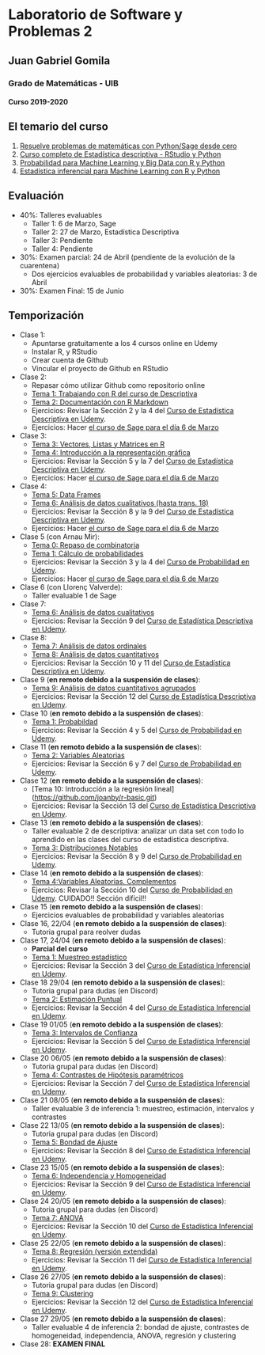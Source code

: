 # Laboratorio de Software y Problemas 2
## Juan Gabriel Gomila
### Grado de Matemáticas - UIB
#### Curso 2019-2020

## El temario del curso

1. [Resuelve problemas de matemáticas con Python/Sage desde cero](https://www.udemy.com/course/sagemath/)
1. [Curso completo de Estadística descriptiva - RStudio y Python](https://www.udemy.com/course/estadistica-descriptiva/)
1. [Probabilidad para Machine Learning y Big Data con R y Python](https://www.udemy.com/course/probabilidad-y-variables-aleatorias-para-ml-con-r-y-python/)
1. [Estadística inferencial para Machine Learning con R y Python](https://www.udemy.com/course/estadisticainferencial/)

## Evaluación

* 40%: Talleres evaluables
  * Taller 1: 6 de Marzo, Sage
  * Taller 2: 27 de Marzo, Estadística Descriptiva
  * Taller 3: Pendiente
  * Taller 4: Pendiente
* 30%: Examen parcial: 24 de Abril (pendiente de la evolución de la cuarentena)
  * Dos ejercicios evaluables de probabilidad y variables aleatorias: 3 de Abril
* 30%: Examen Final: 15 de Junio

## Temporización

* Clase 1: 
  * Apuntarse gratuitamente a los 4 cursos online en Udemy
  * Instalar R, y RStudio
  * Crear cuenta de Github
  * Vincular el proyecto de Github en RStudio
* Clase 2: 
  * Repasar cómo utilizar Github como repositorio online
  * [Tema 1: Trabajando con R del curso de Descriptiva](https://github.com/joanby/r-basic.git)
  * [Tema 2: Documentación con R Markdown](https://github.com/joanby/r-basic.git)
  * Ejercicios: Revisar la Sección 2 y la 4 del [Curso de Estadística Descriptiva en Udemy](https://www.udemy.com/course/estadistica-descriptiva/).
  * Ejercicios: Hacer [el curso de Sage para el día 6 de Marzo](https://www.udemy.com/course/sagemath/)
* Clase 3: 
  * [Tema 3: Vectores, Listas y Matrices en R](https://github.com/joanby/r-basic.git)
  * [Tema 4: Introducción a la representación gráfica](https://github.com/joanby/r-basic.git)
  * Ejercicios: Revisar la Sección 5 y la 7 del [Curso de Estadística Descriptiva en Udemy](https://www.udemy.com/course/estadistica-descriptiva/).
  * Ejercicios: Hacer [el curso de Sage para el día 6 de Marzo](https://www.udemy.com/course/sagemath/)
* Clase 4: 
  * [Tema 5: Data Frames](https://github.com/joanby/r-basic.git)
  * [Tema 6: Análisis de datos cualitativos (hasta trans. 18)](https://github.com/joanby/r-basic.git)
  * Ejercicios: Revisar la Sección 8 y la 9 del [Curso de Estadística Descriptiva en Udemy](https://www.udemy.com/course/estadistica-descriptiva/).
  * Ejercicios: Hacer [el curso de Sage para el día 6 de Marzo](https://www.udemy.com/course/sagemath/)
* Clase 5 (con Arnau Mir):
  * [Tema 0: Repaso de combinatoria](https://github.com/joanby/probabilidad.git)
  * [Tema 1: Cálculo de probabilidades](https://github.com/joanby/probabilidad.git)
   * Ejercicios: Revisar la Sección 3 y la 4 del [Curso de Probabilidad en Udemy](https://www.udemy.com/course/probabilidad-y-variables-aleatorias-para-ml-con-r-y-python/).
  * Ejercicios: Hacer [el curso de Sage para el día 6 de Marzo](https://www.udemy.com/course/sagemath/)
* Clase 6 (con Llorenç Valverde):
  * Taller evaluable 1 de Sage
* Clase 7:
  * [Tema 6: Análisis de datos cualitativos](https://github.com/joanby/r-basic.git)
  * Ejercicios: Revisar la Sección 9 del [Curso de Estadística Descriptiva en Udemy](https://www.udemy.com/course/estadistica-descriptiva/).
* Clase 8:
  * [Tema 7: Análisis de datos ordinales](https://github.com/joanby/r-basic.git)
  * [Tema 8: Análisis de datos cuantitativos](https://github.com/joanby/r-basic.git)
  * Ejercicios: Revisar la Sección 10 y 11 del [Curso de Estadística Descriptiva en Udemy](https://www.udemy.com/course/estadistica-descriptiva/).
* Clase 9 (**en remoto debido a la suspensión de clases**):
  * [Tema 9: Análisis de datos cuantitativos agrupados](https://github.com/joanby/r-basic.git)
  * Ejercicios: Revisar la Sección 12 del [Curso de Estadística Descriptiva en Udemy](https://www.udemy.com/course/estadistica-descriptiva/).
* Clase 10 (**en remoto debido a la suspensión de clases**):
  * [Tema 1: Probabildad](https://github.com/joanby/probabilidad.git)
  * Ejercicios: Revisar la Sección 4 y 5 del [Curso de Probabilidad en Udemy](https://www.udemy.com/course/probabilidad-y-variables-aleatorias-para-ml-con-r-y-python/).
* Clase 11 (**en remoto debido a la suspensión de clases**):
  * [Tema 2: Variables Aleatorias](https://github.com/joanby/probabilidad.git)
  * Ejercicios: Revisar la Sección 6 y 7 del [Curso de Probabilidad en Udemy](https://www.udemy.com/course/probabilidad-y-variables-aleatorias-para-ml-con-r-y-python/).
* Clase 12 (**en remoto debido a la suspensión de clases**):
  * [Tema 10: Introducción a la regresión lineal] (https://github.com/joanby/r-basic.git)
  * Ejercicios: Revisar la Sección 13 del [Curso de Estadística Descriptiva en Udemy](https://www.udemy.com/course/estadistica-descriptiva/).
* Clase 13 (**en remoto debido a la suspensión de clases**):
  * Taller evaluable 2 de descriptiva: analizar un data set con todo lo aprendido en las clases del curso de estadística descriptiva.
  * [Tema 3: Distribuciones Notables](https://github.com/joanby/probabilidad.git)
  * Ejercicios: Revisar la Sección 8 y 9 del [Curso de Probabilidad en Udemy](https://www.udemy.com/course/probabilidad-y-variables-aleatorias-para-ml-con-r-y-python/).
* Clase 14 (**en remoto debido a la suspensión de clases**):
  * [Tema 4:Variables Aleatorias. Complementos](https://github.com/joanby/probabilidad.git)
  * Ejercicios: Revisar la Sección 10 del [Curso de Probabilidad en Udemy](https://www.udemy.com/course/probabilidad-y-variables-aleatorias-para-ml-con-r-y-python/). CUIDADO!! Sección difícil!!
* Clase 15 (**en remoto debido a la suspensión de clases**):
  * Ejercicios evaluables de probabilidad y variables aleatorias
* Clase 16, 22/04 (**en remoto debido a la suspensión de clases**):
  * Tutoria grupal para reolver dudas
* Clase 17, 24/04 (**en remoto debido a la suspensión de clases**):
  * **Parcial del curso**
  * [Tema 1: Muestreo estadístico](https://github.com/joanby/estadistica-inferencial.git)
  * Ejercicios: Revisar la Sección 3 del [Curso de Estadística Inferencial en Udemy](https://www.udemy.com/course/estadisticainferencial/).
* Clase 18 29/04 (**en remoto debido a la suspensión de clases**):
  * Tutoria grupal para dudas (en Discord)
  * [Tema 2: Estimación Puntual](https://github.com/joanby/estadistica-inferencial.git)
  * Ejercicios: Revisar la Sección 4 del [Curso de Estadística Inferencial en Udemy](https://www.udemy.com/course/estadisticainferencial/).
* Clase 19 01/05 (**en remoto debido a la suspensión de clases**):
  * [Tema 3: Intervalos de Confianza](https://github.com/joanby/estadistica-inferencial.git)
  * Ejercicios: Revisar la Sección 5 del [Curso de Estadística Inferencial en Udemy](https://www.udemy.com/course/estadisticainferencial/).  
* Clase 20 06/05 (**en remoto debido a la suspensión de clases**):
  * Tutoria grupal para dudas (en Discord)
  * [Tema 4: Contrastes de Hipótesis paramétricos](https://github.com/joanby/estadistica-inferencial.git)
  * Ejercicios: Revisar la Sección 7 del [Curso de Estadística Inferencial en Udemy](https://www.udemy.com/course/estadisticainferencial/).
* Clase 21 08/05 (**en remoto debido a la suspensión de clases**):
  * Taller evaluable 3 de inferencia 1: muestreo, estimación, intervalos y contrastes
* Clase 22 13/05 (**en remoto debido a la suspensión de clases**):
  * Tutoria grupal para dudas (en Discord)
  * [Tema 5: Bondad de Ajuste](https://github.com/joanby/estadistica-inferencial.git)
  * Ejercicios: Revisar la Sección 8 del [Curso de Estadística Inferencial en Udemy](https://www.udemy.com/course/estadisticainferencial/).
* Clase 23 15/05 (**en remoto debido a la suspensión de clases**):
  * [Tema 6: Independencia y Homogeneidad](https://github.com/joanby/estadistica-inferencial.git)
  * Ejercicios: Revisar la Sección 9 del [Curso de Estadística Inferencial en Udemy](https://www.udemy.com/course/estadisticainferencial/).
* Clase 24 20/05 (**en remoto debido a la suspensión de clases**):
  * Tutoria grupal para dudas (en Discord)
  * [Tema 7: ANOVA](https://github.com/joanby/estadistica-inferencial.git)
  * Ejercicios: Revisar la Sección 10 del [Curso de Estadística Inferencial en Udemy](https://www.udemy.com/course/estadisticainferencial/).
* Clase 25  22/05 (**en remoto debido a la suspensión de clases**):
  * [Tema 8: Regresión (versión extendida)](https://github.com/joanby/estadistica-inferencial.git)
  * Ejercicios: Revisar la Sección 11 del [Curso de Estadística Inferencial en Udemy](https://www.udemy.com/course/estadisticainferencial/).
* Clase 26 27/05 (**en remoto debido a la suspensión de clases**):
  * Tutoria grupal para dudas (en Discord)
  * [Tema 9: Clustering](https://github.com/joanby/estadistica-inferencial.git)
  * Ejercicios: Revisar la Sección 12 del [Curso de Estadística Inferencial en Udemy](https://www.udemy.com/course/estadisticainferencial/).
* Clase 27  29/05 (**en remoto debido a la suspensión de clases**):
    * Taller evaluable 4 de inferencia 2: bondad de ajuste, contrastes de homogeneidad, independencia, ANOVA, regresión y clustering
* Clase 28: **EXAMEN FINAL**
